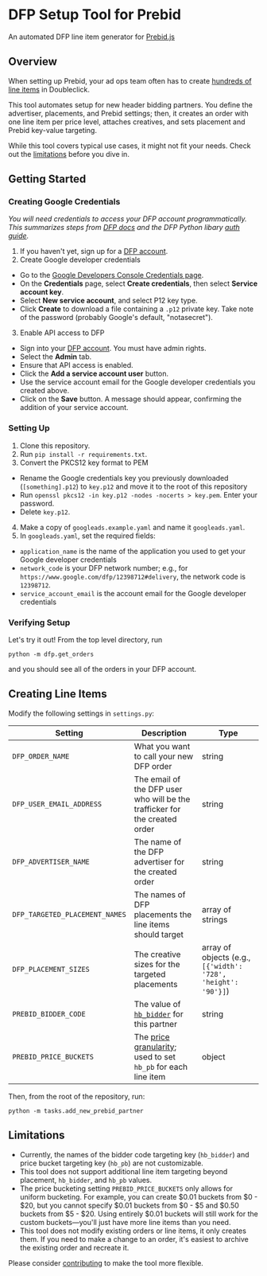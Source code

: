 # DFP Setup Tool for Prebid
An automated DFP line item generator for [Prebid.js](http://prebid.org/)

## Overview
When setting up Prebid, your ad ops team often has to create [hundreds of line items](http://prebid.org/adops.html) in Doubleclick.

This tool automates setup for new header bidding partners. You define the advertiser, placements, and Prebid settings; then, it creates an order with one line item per price level, attaches creatives, and sets placement and Prebid key-value targeting.

While this tool covers typical use cases, it might not fit your needs. Check out the [limitations](#limitations) before you dive in.

## Getting Started

### Creating Google Credentials
_You will need credentials to access your DFP account programmatically. This summarizes steps from [DFP docs](https://developers.google.com/doubleclick-publishers/docs/authentication) and the DFP Python libary [auth guide](https://github.com/googleads/googleads-python-lib)._

1. If you haven't yet, sign up for a [DFP account](https://www.doubleclickbygoogle.com/solutions/revenue-management/dfp/).
2. Create Google developer credentials
  * Go to the [Google Developers Console Credentials page](https://console.developers.google.com/apis/credentials).
  * On the **Credentials** page, select **Create credentials**, then select **Service account key**.
  * Select **New service account**, and select P12 key type.
  * Click **Create** to download a file containing a `.p12` private key. Take note of the password (probably Google's default, "notasecret").
3. Enable API access to DFP
  * Sign into your [DFP account](https://www.google.com/dfp/). You must have admin rights.
  * Select the **Admin** tab.
  * Ensure that API access is enabled.
  * Click the **Add a service account user** button.
  * Use the service account email for the Google developer credentials you created above.
  * Click on the **Save** button. A message should appear, confirming the addition of your service account.

### Setting Up
1. Clone this repository.
2. Run `pip install -r requirements.txt`.
3. Convert the PKCS12 key format to PEM
  * Rename the Google credentials key you previously downloaded (`[something].p12`) to `key.p12` and move it to the root of this repository
  * Run `openssl pkcs12 -in key.p12 -nodes -nocerts > key.pem`. Enter your password.
  * Delete `key.p12`.
4. Make a copy of `googleads.example.yaml` and name it `googleads.yaml`.
5. In `googleads.yaml`, set the required fields:
  * `application_name` is the name of the application you used to get your Google developer credentials
  * `network_code` is your DFP network number; e.g., for `https://www.google.com/dfp/12398712#delivery`, the network code is `12398712`.
  * `service_account_email` is the account email for the Google developer credentials

### Verifying Setup
Let's try it out! From the top level directory, run

`python -m dfp.get_orders`

and you should see all of the orders in your DFP account.

## Creating Line Items

Modify the following settings in `settings.py`:

Setting | Description | Type
------------ | ------------- | -------------
`DFP_ORDER_NAME` | What you want to call your new DFP order | string
`DFP_USER_EMAIL_ADDRESS` | The email of the DFP user who will be the trafficker for the created order | string
`DFP_ADVERTISER_NAME` | The name of the DFP advertiser for the created order | string
`DFP_TARGETED_PLACEMENT_NAMES` | The names of DFP placements the line items should target | array of strings
`DFP_PLACEMENT_SIZES` | The creative sizes for the targeted placements | array of objects (e.g., `[{'width': '728', 'height': '90'}]`)
`PREBID_BIDDER_CODE` | The value of [`hb_bidder`](http://prebid.org/dev-docs/publisher-api-reference.html#module_pbjs.bidderSettings) for this partner | string
`PREBID_PRICE_BUCKETS` | The [price granularity](http://prebid.org/dev-docs/publisher-api-reference.html#module_pbjs.setPriceGranularity); used to set `hb_pb` for each line item | object

Then, from the root of the repository, run:

`python -m tasks.add_new_prebid_partner`

## Limitations

* Currently, the names of the bidder code targeting key (`hb_bidder`) and price bucket targeting key (`hb_pb`) are not customizable.
* This tool does not support additional line item targeting beyond placement, `hb_bidder`, and `hb_pb` values.
* The price bucketing setting `PREBID_PRICE_BUCKETS` only allows for uniform bucketing. For example, you can create $0.01 buckets from $0 - $20, but you cannot specify $0.01 buckets from $0 - $5 and $0.50 buckets from $5 - $20. Using entirely $0.01 buckets will still work for the custom buckets—you'll just have more line items than you need.
* This tool does not modify existing orders or line items, it only creates them. If you need to make a change to an order, it's easiest to archive the existing order and recreate it.

Please consider [contributing](CONTRIBUTING.md) to make the tool more flexible.

